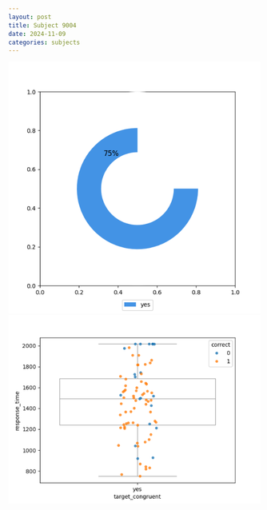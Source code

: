 ```yaml
---
layout: post
title: Subject 9004
date: 2024-11-09
categories: subjects
---
```


![](data/9004/run-10/9004_accuracy_target_congruence.png)
![](data/9004/run-10/9004_rt_congruence.png)
